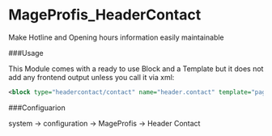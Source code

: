 # MageProfis_HeaderContact
Make Hotline and Opening hours information easily maintainable

###Usage

This Module comes with a ready to use Block and a Template but
it does not add any frontend output unless you call it via xml:

```xml
<block type="headercontact/contact" name="header.contact" template="page/html/header/contact.phtml" />
```

###Configuarion

system -> configuration -> MageProfis -> Header Contact
